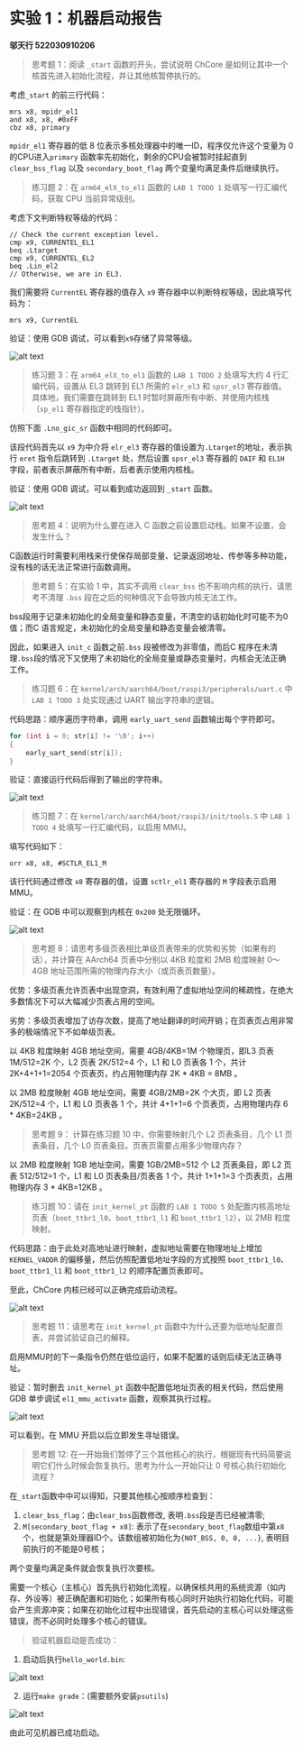 # 实验 1：机器启动报告

**邬天行 522030910206**

> 思考题 1：阅读 `_start` 函数的开头，尝试说明 ChCore 是如何让其中一个核首先进入初始化流程，并让其他核暂停执行的。

考虑`_start` 的前三行代码：

```assembly
mrs	x8, mpidr_el1
and	x8, x8,	#0xFF
cbz	x8, primary
```

`mpidr_el1` 寄存器的低 8 位表示多核处理器中的唯一ID，程序仅允许这个变量为 0 的CPU进入`primary` 函数率先初始化，剩余的CPU会被暂时挂起直到 `clear_bss_flag` 以及 `secondary_boot_flag` 两个变量均满足条件后继续执行。

> 练习题 2：在 `arm64_elX_to_el1` 函数的 `LAB 1 TODO 1` 处填写一行汇编代码，获取 CPU 当前异常级别。

考虑下文判断特权等级的代码：

```assembly
// Check the current exception level.
cmp x9, CURRENTEL_EL1
beq .Ltarget
cmp x9, CURRENTEL_EL2
beq .Lin_el2
// Otherwise, we are in EL3.
```

我们需要将 `CurrentEL` 寄存器的值存入 `x9` 寄存器中以判断特权等级，因此填写代码为：

```assembly
mrs x9, CurrentEL
```

验证：使用 GDB 调试，可以看到`x9`存储了异常等级。

![alt text](image-1.png)

> 练习题 3：在 `arm64_elX_to_el1` 函数的 `LAB 1 TODO 2` 处填写大约 4 行汇编代码，设置从 EL3 跳转到 EL1 所需的 `elr_el3` 和 `spsr_el3` 寄存器值。具体地，我们需要在跳转到 EL1 时暂时屏蔽所有中断、并使用内核栈（`sp_el1` 寄存器指定的栈指针）。

仿照下面 `.Lno_gic_sr` 函数中相同的代码即可。

该段代码首先以 `x9` 为中介将 `elr_el3` 寄存器的值设置为`.Ltarget`的地址，表示执行 `eret` 指令后跳转到 `.Ltarget` 处，然后设置 `spsr_el3` 寄存器的 `DAIF` 和 `EL1H` 字段，前者表示屏蔽所有中断，后者表示使用内核栈。

验证：使用 GDB 调试，可以看到成功返回到 `_start` 函数。

![alt text](image-2.png)

> 思考题 4：说明为什么要在进入 C 函数之前设置启动栈。如果不设置，会发生什么？

C函数运行时需要利用栈来行使保存局部变量、记录返回地址、传参等多种功能，没有栈的话无法正常进行函数调用。

> 思考题 5：在实验 1 中，其实不调用 `clear_bss` 也不影响内核的执行，请思考不清理 `.bss` 段在之后的何种情况下会导致内核无法工作。

bss段用于记录未初始化的全局变量和静态变量，不清空的话初始化时可能不为0值；而C 语言规定，未初始化的全局变量和静态变量会被清零。

因此，如果进入 `init_c` 函数之前`.bss` 段被修改为非零值，而后C 程序在未清理`.bss`段的情况下又使用了未初始化的全局变量或静态变量时，内核会无法正确工作。

> 练习题 6：在 `kernel/arch/aarch64/boot/raspi3/peripherals/uart.c` 中 `LAB 1 TODO 3` 处实现通过 UART 输出字符串的逻辑。

代码思路：顺序遍历字符串，调用 `early_uart_send` 函数输出每个字符即可。

```c
for (int i = 0; str[i] != '\0'; i++)
{
    early_uart_send(str[i]);
}
```

验证：直接运行代码后得到了输出的字符串。

![alt text](image-3.png)

> 练习题 7：在 `kernel/arch/aarch64/boot/raspi3/init/tools.S` 中 `LAB 1 TODO 4` 处填写一行汇编代码，以启用 MMU。

填写代码如下：

```assembly
orr x8, x8, #SCTLR_EL1_M
```

该行代码通过修改 `x8` 寄存器的值，设置 `sctlr_el1` 寄存器的 `M` 字段表示启用 MMU。

验证：在 GDB 中可以观察到内核在 `0x200` 处无限循环。

![alt text](image-5.png)

> 思考题 8：请思考多级页表相比单级页表带来的优势和劣势（如果有的话），并计算在 AArch64 页表中分别以 4KB 粒度和 2MB 粒度映射 0～4GB 地址范围所需的物理内存大小（或页表页数量）。

优势：多级页表允许页表中出现空洞，有效利用了虚拟地址空间的稀疏性，在绝大多数情况下可以大幅减少页表占用的空间。

劣势：多级页表增加了访存次数，提高了地址翻译的时间开销；在页表页占用非常多的极端情况下不如单级页表。

以  4KB  粒度映射  4GB  地址空间，需要  4GB/4KB=1M  个物理页，即L3 页表  1M/512=2K  个，L2 页表  2K/512=4  个，L1 和 L0 页表各  1  个，共计  2K+4+1+1=2054  个页表页，约占用物理内存  2K * 4KB = 8MB 。

以  2MB  粒度映射  4GB  地址空间，需要  4GB/2MB=2K  个大页，即 L2 页表  2K/512=4  个，L1 和 L0 页表各  1  个，共计  4+1+1=6  个页表页，占用物理内存  6 * 4KB=24KB 。

> 思考题 9： 计算在练习题 10 中，你需要映射几个 L2 页表条目，几个 L1 页表条目，几个 L0 页表条目。页表页需要占用多少物理内存？

以  2MB  粒度映射  1GB  地址空间，需要  1GB/2MB=512  个 L2 页表条目，即 L2 页表  512/512=1  个，L1 和 L0 页表条目/页表各  1  个，共计  1+1+1=3  个页表页，占用物理内存  3 * 4KB=12KB 。

> 练习题 10：请在 `init_kernel_pt` 函数的 `LAB 1 TODO 5` 处配置内核高地址页表（`boot_ttbr1_l0`、`boot_ttbr1_l1` 和 `boot_ttbr1_l2`），以 2MB 粒度映射。

代码思路：由于此处对高地址进行映射，虚拟地址需要在物理地址上增加 `KERNEL_VADDR` 的偏移量，然后仿照配置低地址字段的方式按照 `boot_ttbr1_l0`、`boot_ttbr1_l1` 和 `boot_ttbr1_l2` 的顺序配置页表即可。

至此，ChCore 内核已经可以正确完成启动流程。

![alt text](image-4.png)

> 思考题 11：请思考在 `init_kernel_pt` 函数中为什么还要为低地址配置页表，并尝试验证自己的解释。

启用MMU时的下一条指令仍然在低位运行，如果不配置的话则后续无法正确寻址。

验证：暂时删去 `init_kernel_pt` 函数中配置低地址页表的相关代码，然后使用 GDB 单步调试 `el1_mmu_activate` 函数，观察其执行过程。

![alt text](image.png)

可以看到，在 MMU 开启以后立即发生寻址错误。

> 思考题 12: 在一开始我们暂停了三个其他核心的执行，根据现有代码简要说明它们什么时候会恢复执行。思考为什么一开始只让 0 号核心执行初始化流程？

在`_start`函数中中可以得知，只要其他核心按顺序检查到：

1. `clear_bss_flag`：由`clear_bss`函数修改, 表明`.bss`段是否已经被清零;
2. `M[secondary_boot_flag + x8]`: 表示了在`secondary_boot_flag`数组中第`x8`个，也就是第处理器ID个。该数组被初始化为`{NOT_BSS, 0, 0, ...}`, 表明目前执行的不能是0号核；

两个变量均满足条件就会恢复执行次要核。

需要一个核心（主核心）首先执行初始化流程，以确保核共用的系统资源（如内存、外设等）被正确配置和初始化；如果所有核心同时开始执行初始化代码，可能会产生资源冲突；如果在初始化过程中出现错误，首先启动的主核心可以处理这些错误，而不必同时处理多个核心的错误。

> 验证机器启动是否成功：

1. 启动后执行`hello_world.bin`:

![alt text](image-6.png)

2. 运行`make grade`：(需要额外安装`psutils`)

![alt text](image-7.png)

由此可见机器已成功启动。
